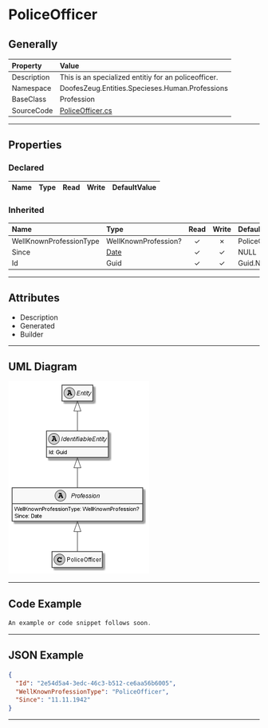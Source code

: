 ﻿# PoliceOfficer

## Generally

|Property|Value|
|:-|:-|
|Description|This is an specialized entitiy for an policeofficer.|
|Namespace|DoofesZeug.Entities.Specieses.Human.Professions|
|BaseClass|Profession|
|SourceCode|[PoliceOfficer.cs](../../../../DoofesZeug.Library/Src/Entities/Specieses/Human/Professions/PoliceOfficer.cs)|

---

## Properties

### Declared

|Name|Type|Read|Write|DefaultValue|
|:---|:---|:--:|:---:|:-----------|

### Inherited

|Name|Type|Read|Write|DefaultValue|
|:---|:---|:--:|:---:|:-----------|
|WellKnownProfessionType|WellKnownProfession?|&#x2713;|&#x2717;|PoliceOfficer|
|Since|[Date](../../Entities/DoofesZeug.Entities.DateAndTime/Date.md)|&#x2713;|&#x2713;|NULL|
|Id|Guid|&#x2713;|&#x2713;|Guid.NewGuid()|

---

## Attributes

- Description
- Generated
- Builder

---

## UML Diagram

![PoliceOfficer.png](./PoliceOfficer.png "PoliceOfficer")

---

## Code Example

```cs
An example or code snippet follows soon.
```

---

## JSON Example

```json
{
  "Id": "2e54d5a4-3edc-46c3-b512-ce6aa56b6005",
  "WellKnownProfessionType": "PoliceOfficer",
  "Since": "11.11.1942"
}
```

---

